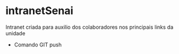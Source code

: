 # intranetSenai
 Intranet criada para auxilio dos colaboradores nos principais links da unidade

 * Comando GIT push
